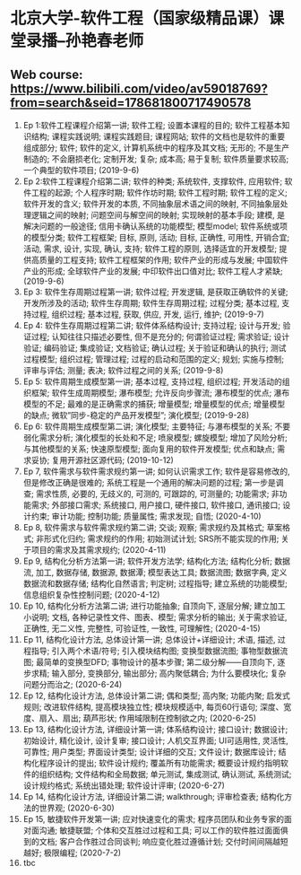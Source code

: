 # 北京大学-软件工程（国家级精品课）课堂录播–孙艳春老师
## Web course: https://www.bilibili.com/video/av59018769?from=search&seid=178681800717490578

1.	Ep 1:软件工程课程介绍第一讲; 软件工程; 设置本课程的目的; 软件工程基本知识结构; 课程实践说明; 课程实践题目; 课程网站; 软件的文档也是软件的重要组成部分; 软件; 软件的定义, 计算机系统中的程序及其文档; 无形的; 不是生产制造的; 不会磨损老化; 定制开发; 复杂; 成本高; 易于复制; 软件质量要求较高; 一个典型的软件项目; (2019-9-6)
2.	Ep 2:软件工程课程介绍第二讲; 软件的种类; 系统软件, 支撑软件, 应用软件; 软件工程的起源; 个人程序时期; 软件作坊时期; 软件工程时期; 软件工程的定义; 软件开发的含义; 软件开发的本质, 不同抽象层术语之间的映射, 不同抽象层处理逻辑之间的映射; 问题空间与解空间的映射; 实现映射的基本手段; 建模, 是解决问题的一般途径; 信用卡确认系统的功能模型; 模型model; 软件系统或项的模型分类; 软件工程框架; 目标, 原则, 活动; 目标, 正确性, 可用性, 开销合宜; 活动, 需求, 设计, 实现, 确认, 支持; 软件工程的原则, 选择适宜的开发模型; 提供高质量的工程支持; 软件工程框架的作用; 软件产业的形成与发展; 中国软件产业的形成; 全球软件产业的发展; 中印软件出口值对比; 软件工程人才紧缺; (2019-9-6)
3.	Ep 3: 软件生存周期过程第一讲; 软件过程; 开发逻辑, 是获取正确软件的关键; 开发所涉及的活动; 软件生存周期; 软件生存周期过程; 过程分类; 基本过程, 支持过程, 组织过程; 基本过程, 获取, 供应, 开发, 运行, 维护; (2019-9-7)
4.	Ep 4: 软件生存周期过程第二讲; 软件体系结构设计; 支持过程; 设计与开发; 验证过程; 认知往往只描述必要性, 但不是充分的; 何谓验证过程; 需求验证; 设计验证; 编码验证; 集成验证; 文档验证; 确认过程; 关于验证和确认的执行; 测试过程模型; 组织过程; 管理过程; 过程的启动和范围的定义; 规划; 实施与控制; 评审与评估; 测量; 表决; 软件过程之间的关系; (2019-9-8)
5.	Ep 5: 软件周期生成模型第一讲; 基本过程, 支持过程, 组织过程; 开发活动的组织框架; 软件生成周期模型; 瀑布模型; 允许反向步骤流; 瀑布模型的优点; 瀑布模型的不足; 最难的是正确需求的捕获; 增量模型; 增量模型的优点; 增量模型的缺点; 微软”同步-稳定的产品开发模型”; 演化模型; (2019-9-28)
6.	Ep 6: 软件周期生成模型第二讲; 演化模型; 主要特征; 与瀑布模型的关系; 不要弱化需求分析; 演化模型的长处和不足; 喷泉模型; 螺旋模型; 增加了风险分析; 与其他模型的关系; 快速原型模型; 面向复用的软件开发模型; 优点和缺点; 需求妥协; 复用开源社区源代码; (2019-10-12)
7.	Ep 7, 软件需求与软件需求规约第一讲; 如何认识需求工作; 软件是容易修改的, 但是修改正确是很难的; 系统工程是一个通用的解决问题的过程; 第一步是调查; 需求性质, 必要的, 无歧义的, 可测的, 可跟踪的, 可测量的; 功能需求; 非功能需求; 外部接口需求; 系统接口, 用户接口, 硬件接口, 软件接口, 通讯接口; 设计约束; 审计功能; 控制功能; 质量属性; 需求发现; 自悟; (2020-4-10)
8.	Ep 8, 软件需求与软件需求规约第二讲; 交谈; 观察; 需求规约及其格式; 草案格式; 非形式化归约; 需求规约的作用; 初始测试计划; SRS所不能实现的作用; 关于项目的需求及其需求规约; (2020-4-11)  
9.	Ep 9, 结构化分析方法第一讲; 软件开发方法学; 结构化方法; 结构化分析; 数据流, 加工, 数据存储, 数据源, 数据潭; 模型表达工具; 数据流图; 数据字典, 定义数据流和数据存储; 结构化自然语言; 判定树; 过程指导; 建立系统的功能模型; 信息组织复杂性控制问题; (2020-4-12)
10.	Ep 10, 结构化分析方法第二讲; 进行功能抽象; 自顶向下, 逐层分解; 建立加工小说明; 文档, 各种记录性文件、图表、模型; 需求分析的输出; 关于需求验证, 正确性, 无二义性, 完整性, 可验证性, 一致性, 可理解性; (2020-4-15)
11.	Ep 11, 结构化设计方法, 总体设计第一讲; 总体设计+详细设计; 术语, 描述, 过程指导; 引入两个术语/符号; 引入模块结构图; 变换型数据流图; 事物型数据流图; 最简单的变换型DFD; 事物设计的基本步骤; 第二级分解——自顶向下, 逐步求精; 输入部分, 变换部分, 输出部分; 高内聚低耦合; 为什么要模块化; 复杂问题分而治之; (2020-6-24)
12.	Ep 12, 结构化设计方法, 总体设计第二讲; 偶和类型; 高内聚; 功能内聚; 启发式规则; 改进软件结构, 提高模块独立性; 模块规模适中, 每页60行语句; 深度、宽度、扇入、扇出; 葫芦形状; 作用域限制在控制欲之内; (2020-6-25)
13.	Ep 13, 结构化设计方法, 详细设计第一讲; 体系结构设计; 接口设计; 数据设计; 初始设计, 精化设计, 设计复审; 接口设计; 人机交互界面; UI可适用性, 灵活性, 可靠性; 用户类型; 界面设计类型; 设计详细的交互; 文件设计; 数据库设计; 结构化程序设计的提出; 软件设计规约; 覆盖所有功能需求; 概要设计规约指明软件的组织结构; 文件结构和全局数据; 单元测试, 集成测试, 确认测试, 系统测试; 设计规约格式; 系统出错处理; 软件设计评审; (2020-6-27)
14.	Ep 14, 结构化设计方法, 详细设计第二讲; walkthrough; 评审检查表; 结构化方法的世界观; (2020-6-30)
15.	Ep 15, 敏捷软件开发第一讲; 应对快速变化的需求; 程序员团队和业务专家的面对面沟通; 敏捷联盟; 个体和交互胜过过程和工具; 可以工作的软件胜过面面俱到的文档; 客户合作胜过合同谈判; 响应变化胜过遵循计划; 交付时间间隔越短越好; 极限编程; (2020-7-2)
16.	tbc
